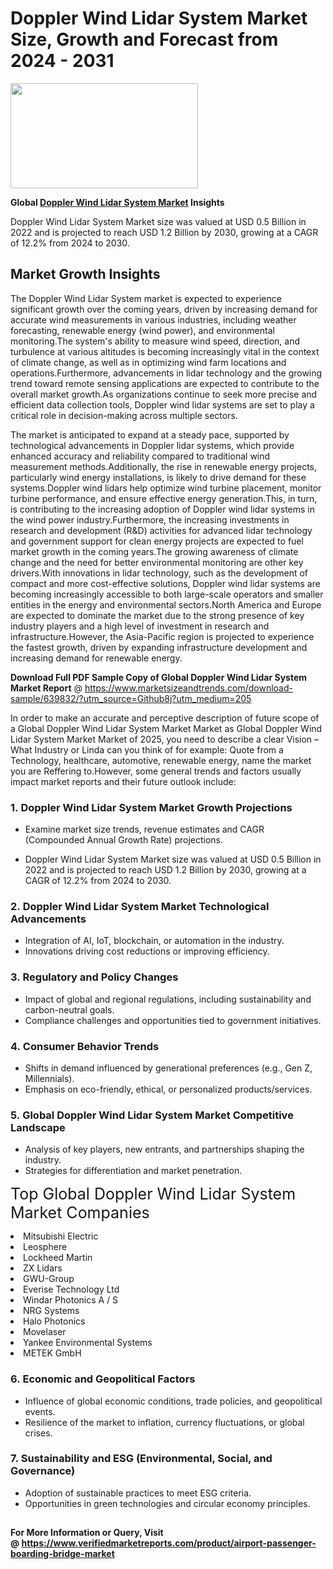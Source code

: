 <H1>Doppler Wind Lidar System Market Size, Growth and Forecast from 2024 - 2031</H1><img class="aligncenter size-medium wp-image-584254" src="https://thirdeyenews.in/wp-content/uploads/2024/09/Global-Market-Research-300x168.jpeg" alt="" width="300" height="168" /><p><strong>Global&nbsp;<a href="https://www.marketsizeandtrends.com/download-sample/639832/?utm_source=Github8j?utm_medium=205">Doppler Wind Lidar System Market</a> Insights</strong></p><p>Doppler Wind Lidar System Market size was valued at USD 0.5 Billion in 2022 and is projected to reach USD 1.2 Billion by 2030, growing at a CAGR of 12.2% from 2024 to 2030.</p><p><h2>Market Growth Insights</h2> <p>The Doppler Wind Lidar System market is expected to experience significant growth over the coming years, driven by increasing demand for accurate wind measurements in various industries, including weather forecasting, renewable energy (wind power), and environmental monitoring.The system's ability to measure wind speed, direction, and turbulence at various altitudes is becoming increasingly vital in the context of climate change, as well as in optimizing wind farm locations and operations.Furthermore, advancements in lidar technology and the growing trend toward remote sensing applications are expected to contribute to the overall market growth.As organizations continue to seek more precise and efficient data collection tools, Doppler wind lidar systems are set to play a critical role in decision-making across multiple sectors. </p> <p>The market is anticipated to expand at a steady pace, supported by technological advancements in Doppler lidar systems, which provide enhanced accuracy and reliability compared to traditional wind measurement methods.Additionally, the rise in renewable energy projects, particularly wind energy installations, is likely to drive demand for these systems.Doppler wind lidars help optimize wind turbine placement, monitor turbine performance, and ensure effective energy generation.This, in turn, is contributing to the increasing adoption of Doppler wind lidar systems in the wind power industry.Furthermore, the increasing investments in research and development (R&D) activities for advanced lidar technology and government support for clean energy projects are expected to fuel market growth in the coming years.The growing awareness of climate change and the need for better environmental monitoring are other key drivers.With innovations in lidar technology, such as the development of compact and more cost-effective solutions, Doppler wind lidar systems are becoming increasingly accessible to both large-scale operators and smaller entities in the energy and environmental sectors.North America and Europe are expected to dominate the market due to the strong presence of key industry players and a high level of investment in research and infrastructure.However, the Asia-Pacific region is projected to experience the fastest growth, driven by expanding infrastructure development and increasing demand for renewable energy.</p><p><span class=""><strong>Download Full PDF Sample Copy of Global Doppler Wind Lidar System Market Report</strong> @ <a href="https://www.marketsizeandtrends.com/download-sample/639832/?utm_source=Github8j?utm_medium=205" target="_blank">https://www.marketsizeandtrends.com/download-sample/639832/?utm_source=Github8j?utm_medium=205</a></span></p><p>In order to make an accurate and perceptive description of future scope of a Global&nbsp;Doppler Wind Lidar System Market Market as Global&nbsp;Doppler Wind Lidar System Market Market of 2025, you need to describe a clear Vision &ndash; What Industry or Linda can you think of for example: Quote from a Technology, healthcare, automotive, renewable energy, name the market you are Reffering to.However, some general trends and factors usually impact market reports and their future outlook include:</p><h3>1.&nbsp;<strong>Doppler Wind Lidar System Market Growth Projections</strong></h3><ul><li>Examine market size trends, revenue estimates and CAGR (Compounded Annual Growth Rate) projections.</li><li><p>Doppler Wind Lidar System Market size was valued at USD 0.5 Billion in 2022 and is projected to reach USD 1.2 Billion by 2030, growing at a CAGR of 12.2% from 2024 to 2030.</p></li></ul><h3>2.&nbsp;<strong>Doppler Wind Lidar System Market Technological Advancements</strong></h3><ul><li>Integration of AI, IoT, blockchain, or automation in the industry.</li><li>Innovations driving cost reductions or improving efficiency.</li></ul><h3>3.&nbsp;<strong>Regulatory and Policy Changes</strong></h3><ul><li>Impact of global and regional regulations, including sustainability and carbon-neutral goals.</li><li>Compliance challenges and opportunities tied to government initiatives.</li></ul><h3>4.&nbsp;<strong>Consumer Behavior Trends</strong></h3><ul><li>Shifts in demand influenced by generational preferences (e.g., Gen Z, Millennials).</li><li>Emphasis on eco-friendly, ethical, or personalized products/services.</li></ul><h3>5.&nbsp;<strong>Global Doppler Wind Lidar System Market Competitive Landscape</strong></h3><ul><li>Analysis of key players, new entrants, and partnerships shaping the industry.</li><li>Strategies for differentiation and market penetration.</li></ul><p data-pm-slice="1 1 []"><span style="color: inherit; font-family: inherit; font-size: 25px;">Top Global Doppler Wind Lidar System Market Companies</span></p><div class="" data-test-id=""><p><li>Mitsubishi Electric</li><li> Leosphere</li><li> Lockheed Martin</li><li> ZX Lidars</li><li> GWU-Group</li><li> Everise Technology Ltd</li><li> Windar Photonics A / S</li><li> NRG Systems</li><li> Halo Photonics</li><li> Movelaser</li><li> Yankee Environmental Systems</li><li> METEK GmbH</li></p></div><h3>6.&nbsp;<strong>Economic and Geopolitical Factors</strong></h3><ul><li>Influence of global economic conditions, trade policies, and geopolitical events.</li><li>Resilience of the market to inflation, currency fluctuations, or global crises.</li></ul><h3>7.&nbsp;<strong>Sustainability and ESG (Environmental, Social, and Governance)</strong></h3><ul><li>Adoption of sustainable practices to meet ESG criteria.</li><li>Opportunities in green technologies and circular economy principles.</li></ul><h2><strong style="font-size: 14px;">For More Information or Query, Visit @&nbsp;</strong><a style="background-color: #ffffff; font-size: 14px;" href="https://www.marketsizeandtrends.com/report/doppler-wind-lidar-system-market/" target="_blank">https://www.verifiedmarketreports.com/product/airport-passenger-boarding-bridge-market</a></h2>